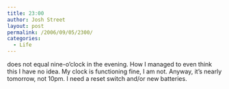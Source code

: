 ```yaml
---
title: 23:00
author: Josh Street
layout: post
permalink: /2006/09/05/2300/
categories:
  - Life
---
```

does not equal nine-o&#8217;clock in the evening. How I managed to even think this I have no idea. My clock is functioning fine, I am not. Anyway, it&#8217;s nearly tomorrow, not 10pm. I need a reset switch and/or new batteries.
